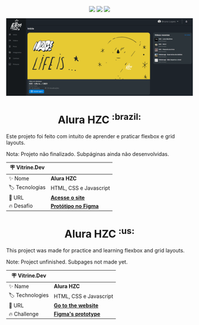 <div align="center">
<img src="https://img.shields.io/badge/HTML5-E34F26?style=for-the-badge&logo=html5&logoColor=white">
<img src="https://img.shields.io/badge/CSS3-1572B6?style=for-the-badge&logo=css3&logoColor=white">
<img src="https://img.shields.io/badge/JavaScript-323330?style=for-the-badge&logo=javascript&logoColor=F7DF1E">
</div>

![Alura HZC Banner](https://raw.githubusercontent.com/RamosCarlosEduardo/Alura-HZC/main/assets/img/readme-banner.png#vitrinedev)

<h1 align="center" font-size="30px">Alura HZC <sup>:brazil:</sup></h1>

Este projeto foi feito com intuito de aprender e praticar flexbox e grid layouts.

Nota: Projeto não finalizado. Subpáginas ainda não desenvolvidas.

| :placard: Vitrine.Dev  |     |
| -------------- | --- |
| :sparkles: Nome        | **Alura HZC** |
| :label: Tecnologias | HTML, CSS e Javascript |
| :rocket: URL         | [**Acesse o site**](https://ramoscarloseduardo.github.io/Alura-HZC/) |
| :fire: Desafio     | [**Protótipo no Figma**](https://www.figma.com/file/ibWktwVpnog76rMYOdVhks/Dispondo-elementos-com-flexbox-e-grid?node-id=54%3A2358) |


<h1 align="center" font-size="30px">Alura HZC <sup>:us:</sup></h1>

This project was made for practice and learning flexbox and grid layouts.

Note: Project unfinished. Subpages not made yet.

| 🪧 Vitrine.Dev  |     |
| -------------- | --- |
| ✨ Name        | **Alura HZC** |
| 🏷️ Technologies | HTML, CSS e Javascript  |
| 🚀 URL         | [**Go to the website**](https://ramoscarloseduardo.github.io/Alura-HZC/) |
| 🔥 Challenge     | [**Figma's prototype**](https://www.figma.com/file/ibWktwVpnog76rMYOdVhks/Dispondo-elementos-com-flexbox-e-grid?node-id=54%3A2358) |

